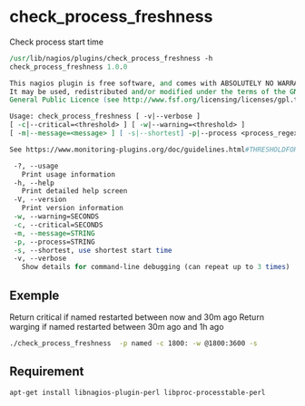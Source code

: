 # check_process_freshness
Check process start time

```perl
/usr/lib/nagios/plugins/check_process_freshness -h
check_process_freshness 1.0.0

This nagios plugin is free software, and comes with ABSOLUTELY NO WARRANTY. 
It may be used, redistributed and/or modified under the terms of the GNU 
General Public Licence (see http://www.fsf.org/licensing/licenses/gpl.txt).

Usage: check_process_freshness [ -v|--verbose ]
[ -c|--critical=<threshold> ] [ -w|--warning=<threshold> ]
[ -m|--message=<message> ] [ -s|--shortest] -p|--process <process_regex>

See https://www.monitoring-plugins.org/doc/guidelines.html#THRESHOLDFORMAT for thresholds

 -?, --usage
   Print usage information
 -h, --help
   Print detailed help screen
 -V, --version
   Print version information
 -w, --warning=SECONDS
 -c, --critical=SECONDS
 -m, --message=STRING
 -p, --process=STRING
 -s, --shortest, use shortest start time
 -v, --verbose
   Show details for command-line debugging (can repeat up to 3 times)
```

Exemple
-------
Return critical if named restarted between now and 30m ago
Return warging if named restarted between 30m ago and 1h ago
```bash
./check_process_freshness  -p named -c 1800: -w @1800:3600 -s
```


Requirement
-----------
```bash
apt-get install libnagios-plugin-perl libproc-processtable-perl
```

